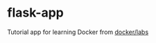 # flask-app
Tutorial app for learning Docker from [docker/labs](https://github.com/docker/labs/blob/master/beginner/chapters/webapps.md)
